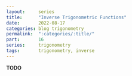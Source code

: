```yaml
---
layout:     series
title:      "Inverse Trigonometric Functions"
date:       2022-08-17
categories: blog trigonometry
permalink:  ":categories/:title/"
part:       16
series:     trigonometry
tags:       trigonometry, inverse
---
```


**TODO**